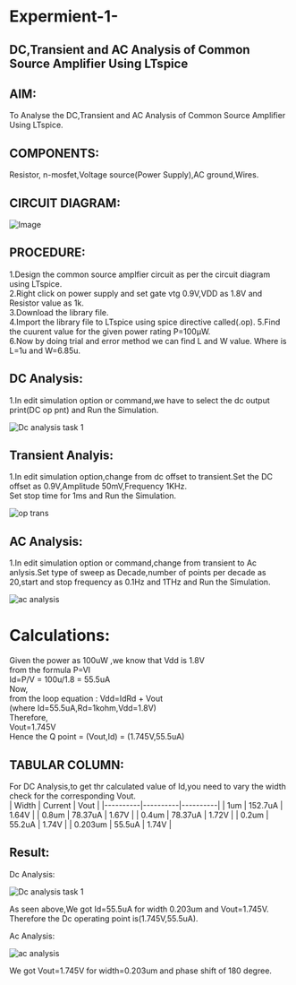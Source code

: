 # **Expermient-1-**  
## **DC,Transient and AC Analysis of Common Source Amplifier Using LTspice**  
## **AIM**:  
To Analyse the DC,Transient and AC Analysis of Common Source Amplifier Using LTspice.  
## **COMPONENTS**:  
Resistor, n-mosfet,Voltage source(Power Supply),AC ground,Wires.  
## **CIRCUIT DIAGRAM**:  
![Image](https://github.com/user-attachments/assets/b532a953-89db-425d-b885-72963173c5eb)  
## **PROCEDURE**:  
1.Design the common source amplfier circuit as per the circuit diagram using LTspice.  
2.Right click on power supply and set gate vtg 0.9V,VDD as 1.8V and Resistor value as 1k.  
3.Download the library file.  
4.Import the library file to LTspice using spice directive called(.op).
5.Find the cuurent value for the given power rating P=100µW.  
6.Now by doing trial and error method we can find L and W value. Where is L=1u and W=6.85u.  
## **DC Analysis**:  
1.In edit simulation option or command,we have to select the dc output print(DC op pnt) and Run the Simulation.    

![Dc analysis task 1](https://github.com/user-attachments/assets/c520c0aa-e6c6-475f-b606-191508b36fa8)  
## **Transient Analyis**:  
1.In edit simulation option,change from dc offset to transient.Set the DC offset as 0.9V,Amplitude 50mV,Frequency 1KHz.  
Set stop time for 1ms and Run the Simulation.  

![op trans](https://github.com/user-attachments/assets/f2e7e996-c8a4-4140-b884-0325cdff738f)  
## **AC Analysis**:  
1.In edit simulation option or command,change from transient to Ac anlysis.Set type of sweep as Decade,number of points per decade as 20,start and stop frequency as 0.1Hz and 1THz and Run the Simulation.  

![ac analysis](https://github.com/user-attachments/assets/81496881-1f19-446b-a245-d8659533b46f)  

# **Calculations**:  
Given the power as 100uW ,we know that Vdd is 1.8V  
from the formula P=VI  
Id=P/V = 100u/1.8 = 55.5uA  
Now,  
from the loop equation : Vdd=IdRd + Vout  
(where Id=55.5uA,Rd=1kohm,Vdd=1.8V)  
Therefore,  
Vout=1.745V  
Hence the Q point = (Vout,Id) = (1.745V,55.5uA)  

## TABULAR COLUMN:  
For DC Analysis,to get thr calculated value of Id,you need to vary the width check for the corresponding Vout.  
|  Width   |  Current |   Vout   |
|----------|----------|----------|
|    1um   |  152.7uA |   1.64V  |
|   0.8um  |  78.37uA |   1.67V  |
|   0.4um  |  78.37uA |   1.72V  |
|   0.2um  |  55.2uA  |   1.74V  |
|  0.203um |  55.5uA  |   1.74V  |  
## Result:  
Dc Analysis:  

![Dc analysis task 1](https://github.com/user-attachments/assets/c520c0aa-e6c6-475f-b606-191508b36fa8)  

As seen above,We got Id=55.5uA for width 0.203um and Vout=1.745V.  
Therefore the Dc operating point is(1.745V,55.5uA).  

Ac Analysis:

![ac analysis](https://github.com/user-attachments/assets/81496881-1f19-446b-a245-d8659533b46f)  

We got Vout=1.745V for width=0.203um and phase shift of 180 degree.



      




















